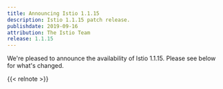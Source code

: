 ```yaml
---
title: Announcing Istio 1.1.15
description: Istio 1.1.15 patch release.
publishdate: 2019-09-16
attribution: The Istio Team
release: 1.1.15
---
```


We're pleased to announce the availability of Istio 1.1.15. Please see below for what's changed.

{{< relnote >}}
